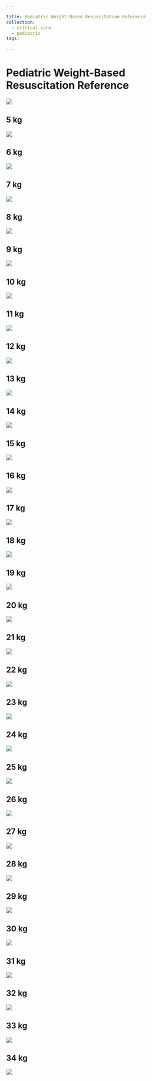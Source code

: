 ```yaml
---

title: Pediatric Weight-Based Resuscitation Reference
collection:
  - critical care
  - pediatric
tags:

---
```


# Pediatric Weight-Based Resuscitation Reference

![](https://d2p53dh3qxfm0x.cloudfront.net/uploads/img/1jx/5/m/db62b567-bfe9-5243-8cb3-f4162fa6f358/640.png)

## 5 kg

![](https://d2p53dh3qxfm0x.cloudfront.net/uploads/img/1jx/5/m/e9dcd990-eb8c-5a66-b865-eaac8ff72cbd/640.png)

## 6 kg

![](https://d2p53dh3qxfm0x.cloudfront.net/uploads/img/1jx/5/m/16409aab-5992-5f86-92cd-4e4eed72b2bb/640.png)

## 7 kg

![](https://d2p53dh3qxfm0x.cloudfront.net/uploads/img/1jx/5/m/6986169d-8c40-5497-956b-a64a1a96b0f0/640.png)

## 8 kg

![](https://d2p53dh3qxfm0x.cloudfront.net/uploads/img/1jx/5/m/c283f1a5-cde7-5cd7-bcfa-b02dadcebd16/640.png)

## 9 kg

![](https://d2p53dh3qxfm0x.cloudfront.net/uploads/img/1jx/5/m/b4a7dc68-4804-56dc-82bc-5ac33f1ecdb3/640.png)

## 10 kg

![](https://d2p53dh3qxfm0x.cloudfront.net/uploads/img/1jx/5/m/dd9f2ae3-3380-529e-b9ba-123f4a71e47f/640.png)

## 11 kg

![](https://d2p53dh3qxfm0x.cloudfront.net/uploads/img/1jx/5/m/9007ab75-ca52-5f4b-8a6c-01caeaba361e/640.png)

## 12 kg

![](https://d2p53dh3qxfm0x.cloudfront.net/uploads/img/1jx/5/m/b2f02c11-ccea-56fb-a824-9122a2a90641/640.png)

## 13 kg

![](https://d2p53dh3qxfm0x.cloudfront.net/uploads/img/1jx/5/m/18c28965-4412-51d7-8977-9bb12cd98031/640.png)

## 14 kg

![](https://d2p53dh3qxfm0x.cloudfront.net/uploads/img/1jx/5/m/3293c331-3a53-5d0a-ad60-bd4ca791f754/640.png)

## 15 kg

![](https://d2p53dh3qxfm0x.cloudfront.net/uploads/img/1jx/5/m/b837fd40-a37b-58b1-a1f5-5df2f40ad1a2/640.png)

## 16 kg

![](https://d2p53dh3qxfm0x.cloudfront.net/uploads/img/1jx/5/m/86f34011-2da3-5aca-a99d-f3dde60f88e3/640.png)

## 17 kg

![](https://d2p53dh3qxfm0x.cloudfront.net/uploads/img/1jx/5/m/6736a46e-eb78-5974-a3ee-97cc015a8240/640.png)

## 18 kg

![](https://d2p53dh3qxfm0x.cloudfront.net/uploads/img/1jx/5/m/789b7885-93b3-594d-8d2e-05a45f0fc3f1/640.png)

## 19 kg

![](https://d2p53dh3qxfm0x.cloudfront.net/uploads/img/1jx/5/m/f2fa77bc-337c-513b-8cbf-8ce834e753c2/640.png)

## 20 kg

![](https://d2p53dh3qxfm0x.cloudfront.net/uploads/img/1jx/5/m/cbe4a139-299b-53eb-a462-8fd82f0740bd/640.png)

## 21 kg

![](https://d2p53dh3qxfm0x.cloudfront.net/uploads/img/1jx/5/m/6a924a74-0c1d-502f-a46f-358595285b60/640.png)

## 22 kg

![](https://d2p53dh3qxfm0x.cloudfront.net/uploads/img/1jx/5/m/9b76be1d-0ed2-5333-8e82-365bbe71020e/640.png)

## 23 kg

![](https://d2p53dh3qxfm0x.cloudfront.net/uploads/img/1jx/5/m/bccc18be-6e74-56c8-a337-4b1cf48e69be/640.png)

## 24 kg

![](https://d2p53dh3qxfm0x.cloudfront.net/uploads/img/1jx/5/m/425dac24-b6e6-59d6-917c-16d1b60fc797/640.png)

## 25 kg

![](https://d2p53dh3qxfm0x.cloudfront.net/uploads/img/1jx/5/m/962b6f05-1194-5af0-86d2-d271bf16246c/640.png)

## 26 kg

![](https://d2p53dh3qxfm0x.cloudfront.net/uploads/img/1jx/5/m/111f3c26-98c3-5251-a29d-12879a8586e8/640.png)

## 27 kg

![](https://d2p53dh3qxfm0x.cloudfront.net/uploads/img/1jx/5/m/06e25474-b49b-5ca1-8be6-02351d572839/640.png)

## 28 kg

![](https://d2p53dh3qxfm0x.cloudfront.net/uploads/img/1jx/5/m/21c67a77-3bbe-5094-8942-5a492bd91349/640.png)

## 29 kg

![](https://d2p53dh3qxfm0x.cloudfront.net/uploads/img/1jx/5/m/b5ebda89-01c8-5e5f-87a8-0b4349987d8e/640.png)

## 30 kg

![](https://d2p53dh3qxfm0x.cloudfront.net/uploads/img/1jx/5/m/dad96e22-2392-5310-a81c-cd4993bc9661/640.png)

## 31 kg

![](https://d2p53dh3qxfm0x.cloudfront.net/uploads/img/1jx/5/m/9d1db4c0-70be-508e-a3eb-8290689972ea/640.png)

## 32 kg

![](https://d2p53dh3qxfm0x.cloudfront.net/uploads/img/1jx/5/m/2a14666e-156e-583e-9fa7-b6476953ec27/640.png)

## 33 kg

![](https://d2p53dh3qxfm0x.cloudfront.net/uploads/img/1jx/5/m/6f42d4ab-fb98-520d-9c98-e39d4888c5b6/640.png)

## 34 kg

![](https://d2p53dh3qxfm0x.cloudfront.net/uploads/img/1jx/5/m/b82c2d31-15be-5161-b6d8-553e0b9c3157/640.png)
